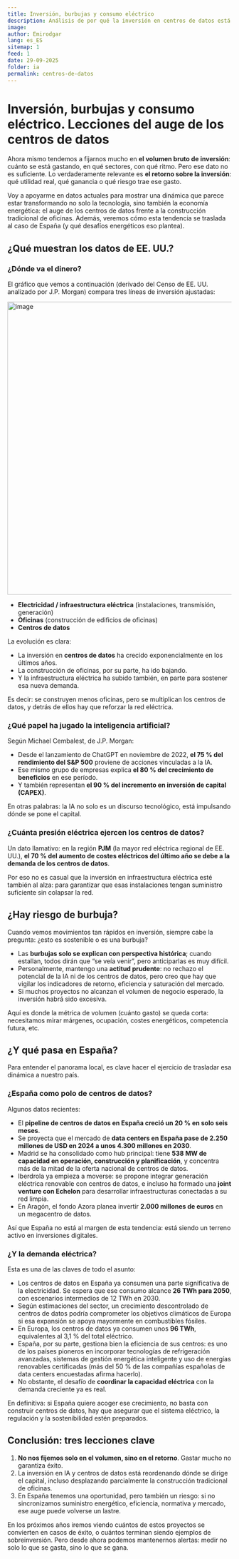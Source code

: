 ```yaml
---
title: Inversión, burbujas y consumo eléctrico
description: Análisis de por qué la inversión en centros de datos está superando a la construcción de oficinas, sus riesgos y cómo encaja esto en España.  
image:  
author: Emirodgar  
lang: es_ES  
sitemap: 1  
feed: 1  
date: 29-09-2025  
folder: ia  
permalink: centros-de-datos  
---
```


# Inversión, burbujas y consumo eléctrico. Lecciones del auge de los centros de datos  

Ahora mismo tendemos a fijarnos mucho en **el volumen bruto de inversión**: cuánto se está gastando, en qué sectores, con qué ritmo. Pero ese dato no es suficiente. Lo verdaderamente relevante es **el retorno sobre la inversión**: qué utilidad real, qué ganancia o qué riesgo trae ese gasto.

Voy a apoyarme en datos actuales para mostrar una dinámica que parece estar transformando no solo la tecnología, sino también la economía energética: el auge de los centros de datos frente a la construcción tradicional de oficinas. Además, veremos cómo esta tendencia se traslada al caso de España (y qué desafíos energéticos eso plantea).

## ¿Qué muestran los datos de EE. UU.?

### ¿Dónde va el dinero?

El gráfico que vemos a continuación (derivado del Censo de EE. UU. analizado por J.P. Morgan) compara tres líneas de inversión ajustadas:

<img width="657" class="img-responsive" alt="image" src="https://github.com/user-attachments/assets/e3081e10-6717-48d4-b74c-0ab19f2fa983" />


- **Electricidad / infraestructura eléctrica** (instalaciones, transmisión, generación)  
- **Oficinas** (construcción de edificios de oficinas)  
- **Centros de datos**  

La evolución es clara:

- La inversión en **centros de datos** ha crecido exponencialmente en los últimos años.  
- La construcción de oficinas, por su parte, ha ido bajando.  
- Y la infraestructura eléctrica ha subido también, en parte para sostener esa nueva demanda.  

Es decir: se construyen menos oficinas, pero se multiplican los centros de datos, y detrás de ellos hay que reforzar la red eléctrica.

### ¿Qué papel ha jugado la inteligencia artificial?

Según Michael Cembalest, de J.P. Morgan:

- Desde el lanzamiento de ChatGPT en noviembre de 2022, **el 75 % del rendimiento del S&P 500** proviene de acciones vinculadas a la IA.  
- Ese mismo grupo de empresas explica **el 80 % del crecimiento de beneficios** en ese período.  
- Y también representan **el 90 % del incremento en inversión de capital (CAPEX)**.  

En otras palabras: la IA no solo es un discurso tecnológico, está impulsando dónde se pone el capital.

### ¿Cuánta presión eléctrica ejercen los centros de datos?

Un dato llamativo: en la región **PJM** (la mayor red eléctrica regional de EE. UU.), **el 70 % del aumento de costes eléctricos del último año se debe a la demanda de los centros de datos**.  

Por eso no es casual que la inversión en infraestructura eléctrica esté también al alza: para garantizar que esas instalaciones tengan suministro suficiente sin colapsar la red.

## ¿Hay riesgo de burbuja?

Cuando vemos movimientos tan rápidos en inversión, siempre cabe la pregunta: ¿esto es sostenible o es una burbuja?

- Las **burbujas solo se explican con perspectiva histórica**; cuando estallan, todos dirán que “se veía venir”, pero anticiparlas es muy difícil.  
- Personalmente, mantengo una **actitud prudente**: no rechazo el potencial de la IA ni de los centros de datos, pero creo que hay que vigilar los indicadores de retorno, eficiencia y saturación del mercado.  
- Si muchos proyectos no alcanzan el volumen de negocio esperado, la inversión habrá sido excesiva.  

Aquí es donde la métrica de volumen (cuánto gasto) se queda corta: necesitamos mirar márgenes, ocupación, costes energéticos, competencia futura, etc.

## ¿Y qué pasa en España?

Para entender el panorama local, es clave hacer el ejercicio de trasladar esa dinámica a nuestro país.

### ¿España como polo de centros de datos?

Algunos datos recientes:

- El **pipeline de centros de datos en España creció un 20 % en solo seis meses**.  
- Se proyecta que el mercado de **data centers en España pase de 2.250 millones de USD en 2024 a unos 4.300 millones en 2030**.  
- Madrid se ha consolidado como hub principal: tiene **538 MW de capacidad en operación, construcción y planificación**, y concentra más de la mitad de la oferta nacional de centros de datos.  
- Iberdrola ya empieza a moverse: se propone integrar generación eléctrica renovable con centros de datos, e incluso ha formado una **joint venture con Echelon** para desarrollar infraestructuras conectadas a su red limpia.  
- En Aragón, el fondo Azora planea invertir **2.000 millones de euros** en un megacentro de datos.  

Así que España no está al margen de esta tendencia: está siendo un terreno activo en inversiones digitales.

### ¿Y la demanda eléctrica?

Esta es una de las claves de todo el asunto:

- Los centros de datos en España ya consumen una parte significativa de la electricidad. Se espera que ese consumo alcance **26 TWh para 2050**, con escenarios intermedios de 12 TWh en 2030.  
- Según estimaciones del sector, un crecimiento descontrolado de centros de datos podría comprometer los objetivos climáticos de Europa si esa expansión se apoya mayormente en combustibles fósiles.  
- En Europa, los centros de datos ya consumen unos **96 TWh**, equivalentes al 3,1 % del total eléctrico.  
- España, por su parte, gestiona bien la eficiencia de sus centros: es uno de los países pioneros en incorporar tecnologías de refrigeración avanzadas, sistemas de gestión energética inteligente y uso de energías renovables certificadas (más del 50 % de las compañías españolas de data centers encuestadas afirma hacerlo).  
- No obstante, el desafío de **coordinar la capacidad eléctrica** con la demanda creciente ya es real.  

En definitiva: si España quiere acoger ese crecimiento, no basta con construir centros de datos, hay que asegurar que el sistema eléctrico, la regulación y la sostenibilidad estén preparados.

## Conclusión: tres lecciones clave

1. **No nos fijemos solo en el volumen, sino en el retorno**. Gastar mucho no garantiza éxito.  
2. La inversión en IA y centros de datos está reordenando dónde se dirige el capital, incluso desplazando parcialmente la construcción tradicional de oficinas.  
3. En España tenemos una oportunidad, pero también un riesgo: si no sincronizamos suministro energético, eficiencia, normativa y mercado, ese auge puede volverse un lastre.

En los próximos años iremos viendo cuántos de estos proyectos se convierten en casos de éxito, o cuántos terminan siendo ejemplos de sobreinversión. Pero desde ahora podemos mantenernos alertas: medir no solo lo que se gasta, sino lo que se gana.
